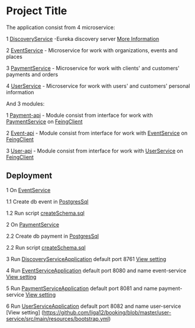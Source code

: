 # Project Title

The application consist from 4 microservice:

1 [DiscoveryService](https://github.com/liga12/booking/tree/master/discovery-service) -Eureka discovery server   [More Information](https://cloud.spring.io/spring-cloud-netflix/multi/multi_spring-cloud-eureka-server.html)

2 [EventService](https://github.com/liga12/booking/tree/master/event-service) - Microservice for work with organizations, events and places

3 [PaymentService](https://github.com/liga12/booking/tree/master/payment-service) - Microservice for work with clients' and customers' payments and orders

4 [UserService](https://github.com/liga12/booking/tree/master/user-service) - Microservice for work with users' and customers' personal information

And 3 modules:

1 [Payment-api](https://github.com/liga12/booking/tree/master/event-api) - Module consist from interface for  work with [PaymentService](https://github.com/liga12/booking/tree/master/payment-service) on [FeingClient](https://cloud.spring.io/spring-cloud-netflix/multi/multi_spring-cloud-feign.html)

2 [Event-api](https://github.com/liga12/booking/tree/master/event-api) - Module consist from interface for  work with [EventService](https://github.com/liga12/booking/tree/master/event-service) on [FeingClient](https://cloud.spring.io/spring-cloud-netflix/multi/multi_spring-cloud-feign.html)

3 [User-api](https://github.com/liga12/booking/tree/master/user-api) - Module consist from interface for  work with [UserService](https://github.com/liga12/booking/tree/master/user-service) on [FeingClient](https://cloud.spring.io/spring-cloud-netflix/multi/multi_spring-cloud-feign.html)

## Deployment

1 On [EventService](https://github.com/liga12/booking/tree/master/event-service)

1.1 Create db event in [PostgresSql](https://www.postgresql.org/) 

1.2 Run script [createSchema.sql](https://github.com/liga12/booking/blob/master/event-service/src/main/resources/createSchema.sql)

2 On [PaymentService](https://github.com/liga12/booking/tree/master/payment-service)

2.2 Create db payment in [PostgresSql](https://www.postgresql.org/) 

2.2 Run script [createSchema.sql](https://github.com/liga12/booking/blob/master/payment-service/src/main/resources/createSchema.sql)

3 Run [DiscoveryServiceApplication](https://github.com/liga12/booking/tree/master/discovery-service/src/main/java/com/booking/server) default port 8761 [View setting](https://github.com/liga12/booking/blob/master/discovery-service/src/main/resources/bootstrap.yml) 

4 Run [EventServiceApplication](https://github.com/liga12/booking/blob/master/event-service/src/main/java/com/booking/event/EventServiceApplication.java) default port 8080 and name event-service [View setting](https://github.com/liga12/booking/blob/master/event-service/src/main/resources/bootstrap.yml) 

5 Run [PaymentServiceApplication](https://github.com/liga12/booking/blob/master/payment-service/src/main/java/com/booking/payment/PaymentServiceApplication.java) default port 8081 and name payment-service [View setting](https://github.com/liga12/booking/blob/master/payment-service/src/main/resources/bootstrap.yml) 

6 Run [UserServiceApplication](https://github.com/liga12/booking/blob/master/user-service/src/main/java/com/booking/user/UserServiceApplication.java) default port 8082 and name user-service [View setting] (https://github.com/liga12/booking/blob/master/user-service/src/main/resources/bootstrap.yml) 